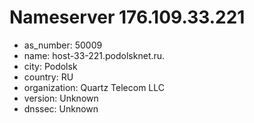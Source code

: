 # Nameserver 176.109.33.221

* as_number: 50009
* name: host-33-221.podolsknet.ru.
* city: Podolsk
* country: RU
* organization: Quartz Telecom LLC
* version: Unknown
* dnssec: Unknown
